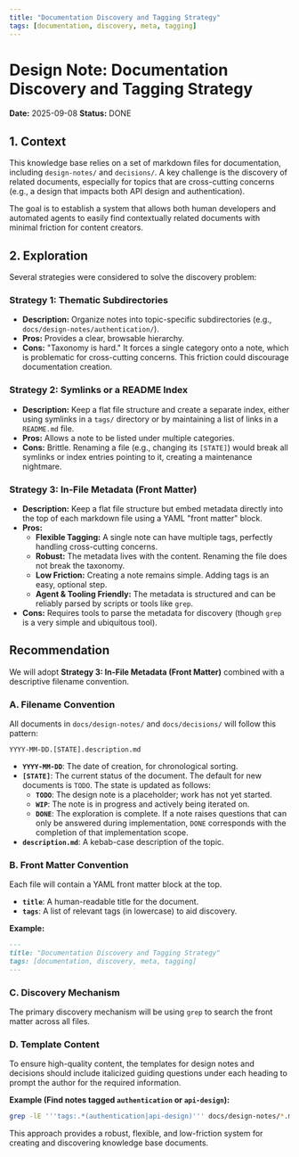 ```yaml
---
title: "Documentation Discovery and Tagging Strategy"
tags: [documentation, discovery, meta, tagging]
---
```


# Design Note: Documentation Discovery and Tagging Strategy

**Date:** 2025-09-08
**Status:** DONE

## 1. Context

This knowledge base relies on a set of markdown files for documentation, including `design-notes/` and `decisions/`. A key challenge is the discovery of related documents, especially for topics that are cross-cutting concerns (e.g., a design that impacts both API design and authentication).

The goal is to establish a system that allows both human developers and automated agents to easily find contextually related documents with minimal friction for content creators.

## 2. Exploration

Several strategies were considered to solve the discovery problem:

### Strategy 1: Thematic Subdirectories

- **Description:** Organize notes into topic-specific subdirectories (e.g., `docs/design-notes/authentication/`).
- **Pros:** Provides a clear, browsable hierarchy.
- **Cons:** "Taxonomy is hard." It forces a single category onto a note, which is problematic for cross-cutting concerns. This friction could discourage documentation creation.

### Strategy 2: Symlinks or a README Index

- **Description:** Keep a flat file structure and create a separate index, either using symlinks in a `tags/` directory or by maintaining a list of links in a `README.md` file.
- **Pros:** Allows a note to be listed under multiple categories.
- **Cons:** Brittle. Renaming a file (e.g., changing its `[STATE]`) would break all symlinks or index entries pointing to it, creating a maintenance nightmare.

### Strategy 3: In-File Metadata (Front Matter)

- **Description:** Keep a flat file structure but embed metadata directly into the top of each markdown file using a YAML "front matter" block.
- **Pros:**
  - **Flexible Tagging:** A single note can have multiple tags, perfectly handling cross-cutting concerns.
  - **Robust:** The metadata lives with the content. Renaming the file does not break the taxonomy.
  - **Low Friction:** Creating a note remains simple. Adding tags is an easy, optional step.
  - **Agent & Tooling Friendly:** The metadata is structured and can be reliably parsed by scripts or tools like `grep`.
- **Cons:** Requires tools to parse the metadata for discovery (though `grep` is a very simple and ubiquitous tool).

## Recommendation

We will adopt **Strategy 3: In-File Metadata (Front Matter)** combined with a descriptive filename convention.

### A. Filename Convention

All documents in `docs/design-notes/` and `docs/decisions/` will follow this pattern:

`YYYY-MM-DD.[STATE].description.md`

- **`YYYY-MM-DD`**: The date of creation, for chronological sorting.
- **`[STATE]`**: The current status of the document. The default for new documents is `TODO`. The state is updated as follows:
  - **`TODO`**: The design note is a placeholder; work has not yet started.
  - **`WIP`**: The note is in progress and actively being iterated on.
  - **`DONE`**: The exploration is complete. If a note raises questions that can only be answered during implementation, `DONE` corresponds with the completion of that implementation scope.
- **`description.md`**: A kebab-case description of the topic.

### B. Front Matter Convention

Each file will contain a YAML front matter block at the top.

- **`title`**: A human-readable title for the document.
- **`tags`**: A list of relevant tags (in lowercase) to aid discovery.

**Example:**

```markdown
---
title: "Documentation Discovery and Tagging Strategy"
tags: [documentation, discovery, meta, tagging]
---
```

### C. Discovery Mechanism

The primary discovery mechanism will be using `grep` to search the front matter across all files.

### D. Template Content

To ensure high-quality content, the templates for design notes and decisions should include italicized guiding questions under each heading to prompt the author for the required information.

**Example (Find notes tagged `authentication` or `api-design`):**

```bash
grep -lE '''tags:.*(authentication|api-design)''' docs/design-notes/*.md
```

This approach provides a robust, flexible, and low-friction system for creating and discovering knowledge base documents.
